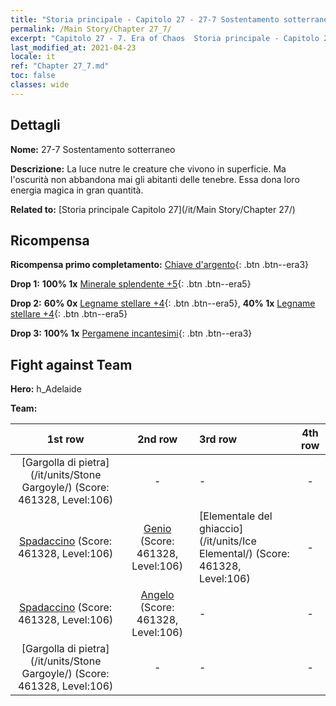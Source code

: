 ```yaml
---
title: "Storia principale - Capitolo 27 - 27-7 Sostentamento sotterraneo"
permalink: /Main Story/Chapter 27_7/
excerpt: "Capitolo 27 - 7. Era of Chaos  Storia principale - Capitolo 27_7. 27-7 Sostentamento sotterraneo"
last_modified_at: 2021-04-23
locale: it
ref: "Chapter 27_7.md"
toc: false
classes: wide
---
```


## Dettagli

 **Nome:** 27-7 Sostentamento sotterraneo

 **Descrizione:** La luce nutre le creature che vivono in superficie. Ma l'oscurità non abbandona mai gli abitanti delle tenebre. Essa dona loro energia magica in gran quantità.

 **Related to:** [Storia principale Capitolo 27](/it/Main Story/Chapter 27/)

## Ricompensa

 **Ricompensa primo completamento:** [Chiave d'argento](/ItemsIT/con_693/){: .btn .btn--era3}

 **Drop 1:** **100% 1x** [Minerale splendente +5](/ItemsIT/mat_96/){: .btn .btn--era5}

 **Drop 2:** **60% 0x** [Legname stellare +4](/ItemsIT/mat_90/){: .btn .btn--era5}, **40% 1x** [Legname stellare +4](/ItemsIT/mat_90/){: .btn .btn--era5}

 **Drop 3:** **100% 1x** [Pergamene incantesimi](/ItemsIT/con_694/){: .btn .btn--era3}


## Fight against Team
 **Hero:** h_Adelaide

 **Team:**


  | 1st row | 2nd row | 3rd row | 4th row |
  |:----:|:----:|:----|:----:|
  | [Gargolla di pietra](/it/units/Stone Gargoyle/) (Score: 461328, Level:106)  | - | - | - |
  | [Spadaccino](/it/units/Swordsman/) (Score: 461328, Level:106)  | [Genio](/it/units/Genie/) (Score: 461328, Level:106)  | [Elementale del ghiaccio](/it/units/Ice Elemental/) (Score: 461328, Level:106)  | - |
  | [Spadaccino](/it/units/Swordsman/) (Score: 461328, Level:106)  | [Angelo](/it/units/Angel/) (Score: 461328, Level:106)  | - | - |
  | [Gargolla di pietra](/it/units/Stone Gargoyle/) (Score: 461328, Level:106)  | - | - | - |


